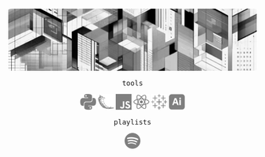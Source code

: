 <p align="center"><img src="banner-short3.jpg" style="border-radius:2%"></p>
<p align="center" style="font-family: monospace">tools</p>
<p align="center"><a href="https://www.python.org/" title="Python"><img src="icons/python.png" width="32px" height="32px"/></a> <a href="https://flask.palletsprojects.com/en/2.3.x/" title="Flask"><img src="icons/flask.png" width="32px" height="32px"/></a> <a href="https://www.javascript.com/" title="JavaScript"><img src="icons/javascript.png" width="32px" height="32px"/></a> <a href="https://react.dev/" title="React"><img src="icons/react.png" width="32px" height="32px"/></a>  <a href="https://www.tableau.com/" title="Tableau"><img src="icons/tableau.png" width="32px" height="32px"/></a> <a href="https://www.adobe.com/creativecloud.html" title="Adobe Illustrator"><img src="icons/ai.png" width="32px" height="32px"/></a></p>

<p align="center" style="font-family: monospace">playlists</p>
<p align="center"><a href="https://open.spotify.com/user/kl4xfi4lpihuljak3tg329sjz?si=4c17e4e2fde4470e"  title="Spotify"><img src="icons/spotify.png" width="32px" height="32px"/></a></p>
